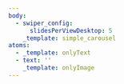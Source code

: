 ```yaml
---
body:
  - swiper_config:
      slidesPerViewDesktop: 5
    _template: simple_carousel
atoms:
  - _template: onlyText
  - text: ''
    _template: onlyImage
---
```


